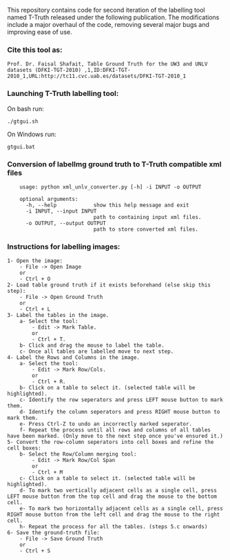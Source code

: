 This repository contains code for second iteration of the labelling tool named T-Truth released under the following publication. The modifications include a major overhaul of the code, removing several major bugs and improving ease of use.

### Cite this tool as:
```Prof. Dr. Faisal Shafait, Table Ground Truth for the UW3 and UNLV datasets (DFKI-TGT-2010) ,1,ID:DFKI-TGT-2010_1,URL:http://tc11.cvc.uab.es/datasets/DFKI-TGT-2010_1```

### Launching T-Truth labelling tool:

On bash run:

    ./gtgui.sh
    
On Windows run:

    gtgui.bat

### Conversion of labelImg ground truth to T-Truth compatible xml files

        usage: python xml_unlv_converter.py [-h] -i INPUT -o OUTPUT

        optional arguments:
          -h, --help            show this help message and exit
          -i INPUT, --input INPUT
                                path to containing input xml files.
          -o OUTPUT, --output OUTPUT
                                path to store converted xml files.


### Instructions for labelling images:

    1- Open the image:
        - File -> Open Image
        or 
        - Ctrl + O
    2- Load table ground truth if it exists beforehand (else skip this step):
        - File -> Open Ground Truth
        or 
        - Ctrl + L
    3- Label the tables in the image.
        a- Select the tool:
            - Edit -> Mark Table.
            or
            - Ctrl + T.
        b- Click and drag the mouse to label the table.
        c- Once all tables are labelled move to next step.
    4- Label the Rows and Columns in the image.
        a- Select the tool:
            - Edit -> Mark Row/Cols.
            or
            - Ctrl + R.
        b- Click on a table to select it. (selected table will be highlighted).
        c- Identify the row seperators and press LEFT mouse button to mark them.
        d- Identify the column seperators and press RIGHT mouse button to mark them.
        e- Press Ctrl-Z to undo an incorrectly marked seperator.
        f- Repeat the process until all rows and columns of all tables have been marked. (Only move to the next step once you've ensured it.)    
    5- Convert the row-column seperators into cell boxes and refine the cell boxes:
        b- Select the Row/Column merging tool:
            - Edit -> Mark Row/Col Span
            or
            - Ctrl + M
        c- Click on a table to select it. (selected table will be highlighted).
        d- To mark two vertically adjacent cells as a single cell, press LEFT mouse button from the top cell and drag the mouse to the bottom cell.
        e- To mark two horizontally adjacent cells as a single cell, press RIGHT mouse button from the left cell and drag the mouse to the right cell.
        h- Repeat the process for all the tables. (steps 5.c onwards)
    6- Save the ground-truth file:
        - File -> Save Ground Truth 
        or 
        - Ctrl + S
